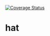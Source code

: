 [![Coverage Status](https://coveralls.io/repos/github/hats-finance/hats-contracts/badge.svg?t=Ko4Ndz&kill_cache=1)](https://coveralls.io/github/hats-finance/hats-contracts)

# hat
